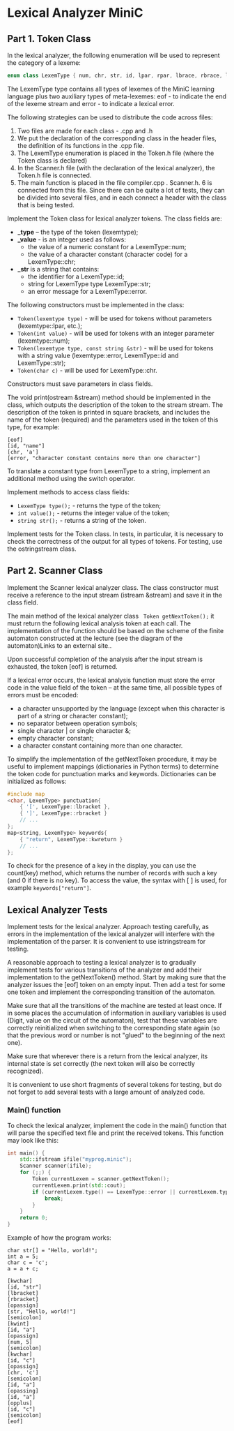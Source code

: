 # Lexical Analyzer MiniC
## Part 1. Token Class

In the lexical analyzer, the following enumeration will be used to represent the category of a lexeme:

```cpp
enum class LexemType { num, chr, str, id, lpar, rpar, lbrace, rbrace, lbracket, rbracket, semicolon, comma, colon, opassign, opplus, opminus, opmult, opinc, opeq, opne, oplt, opgt, ople, opnot, opor, opand, kwint, kwchar, kwif, kwelse, kwswitch, kwcase, kwwhile, kwfor, kwreturn, kwin, kwout, eof, error };
```

The LexemType type contains all types of lexemes of the MiniC learning language plus two auxiliary types of meta-lexemes: eof - to indicate the end of the lexeme stream and error - to indicate a lexical error.

The following strategies can be used to distribute the code across files:

1. Two files are made for each class - .cpp and .h
2. We put the declaration of the corresponding class in the header files, the definition of its functions in the .cpp file.
3. The LexemType enumeration is placed in the Token.h file (where the Token class is declared)
4. In the Scanner.h file (with the declaration of the lexical analyzer), the Token.h file is connected.
5. The main function is placed in the file compiler.cpp . Scanner.h.
6 is connected from this file. Since there can be quite a lot of tests, they can be divided into several files, and in each connect a header with the class that is being tested.

Implement the Token class for lexical analyzer tokens. The class fields are:

- **_type** – the type of the token (lexemtype);
- **_value** - is an integer used as follows:
  - the value of a numeric constant for a LexemType::num;
  - the value of a character constant (character code) for a LexemType::chr;
- **_str** is a string that contains:
  - the identifier for a LexemType::id;
  - string for LexemType type LexemType::str;
  - an error message for a LexemType::error.

The following constructors must be implemented in the class:

- ```Token(lexemtype type)``` - will be used for tokens without parameters (lexemtype::lpar, etc.);
- ```Token(int value)``` - will be used for tokens with an integer parameter (lexemtype::num);
- ```Token(lexemtype type, const string &str)``` - will be used for tokens with a string value (lexemtype::error, LexemType::id and LexemType::str);
- ```Token(char c)``` - will be used for LexemType::chr.

Constructors must save parameters in class fields.

The void print(ostream &stream) method should be implemented in the class, which outputs the description of the token to the stream stream. The description of the token is printed in square brackets, and includes the name of the token (required) and the parameters used in the token of this type, for example:

```
[eof]
[id, "name"]
[chr, 'a']
[error, "character constant contains more than one character"]
```


To translate a constant type from LexemType to a string, implement an additional method using the switch operator.

Implement methods to access class fields:

- ```LexemType type();``` - returns the type of the token;
- ```int value();``` - returns the integer value of the token;
- ```string str();``` - returns a string of the token.

Implement tests for the Token class. In tests, in particular, it is necessary to check the correctness of the output for all types of tokens. For testing, use the ostringstream class.

## Part 2. Scanner Class

Implement the Scanner lexical analyzer class. The class constructor must receive a reference to the input stream (istream &stream) and save it in the class field.

The main method of the lexical analyzer class ``` Token getNextToken();``` it must return the following lexical analysis token at each call. The implementation of the function should be based on the scheme of the finite automaton constructed at the lecture (see the diagram of the automaton)Links to an external site..

Upon successful completion of the analysis after the input stream is exhausted, the token [eof] is returned.

If a lexical error occurs, the lexical analysis function must store the error code in the value field of the token – at the same time, all possible types of errors must be encoded:

- a character unsupported by the language (except when this character is part of a string or character constant);
- no separator between operation symbols;
- single character | or single character &;
- empty character constant;
- a character constant containing more than one character.

To simplify the implementation of the getNextToken procedure, it may be useful to implement mappings (dictionaries in Python terms) to determine the token code for punctuation marks and keywords. Dictionaries can be initialized as follows:

```cpp
#include map
<char, LexemType> punctuation{
    { '[', LexemType::lbracket },
    { ']', LexemType::rbracket }
    // ...
};
map<string, LexemType> keywords{
    { "return", LexemType::kwreturn }
    // ...
};
```


To check for the presence of a key in the display, you can use the count(key) method, which returns the number of records with such a key (and 0 if there is no key). To access the value, the syntax with [ ] is used, for example ```keywords["return"]```.

## Lexical Analyzer Tests

Implement tests for the lexical analyzer. Approach testing carefully, as errors in the implementation of the lexical analyzer will interfere with the implementation of the parser. It is convenient to use istringstream for testing.

A reasonable approach to testing a lexical analyzer is to gradually implement tests for various transitions of the analyzer and add their implementation to the getNextToken() method. Start by making sure that the analyzer issues the [eof] token on an empty input. Then add a test for some one token and implement the corresponding transition of the automaton.

Make sure that all the transitions of the machine are tested at least once. If in some places the accumulation of information in auxiliary variables is used (Digit, value on the circuit of the automaton), test that these variables are correctly reinitialized when switching to the corresponding state again (so that the previous word or number is not "glued" to the beginning of the next one).

Make sure that wherever there is a return from the lexical analyzer, its internal state is set correctly (the next token will also be correctly recognized).

It is convenient to use short fragments of several tokens for testing, but do not forget to add several tests with a large amount of analyzed code.

### Main() function

To check the lexical analyzer, implement the code in the main() function that will parse the specified text file and print the received tokens. This function may look like this:

```cpp
int main() {
	std::ifstream ifile("myprog.minic");
	Scanner scanner(ifile);
	for (;;) {
		Token currentLexem = scanner.getNextToken();
		currentLexem.print(std::cout);
		if (currentLexem.type() == LexemType::error || currentLexem.type() == LexemType::eof) {
			break;
		}
	}
	return 0;
}
```

Example of how the program works:

```
char str[] = "Hello, world!";
int a = 5;
char c = 'c';
a = a + c;
```

```
[kwchar]
[id, "str"]
[lbracket]
[rbracket]
[opassign]
[str, "Hello, world!"]
[semicolon]
[kwint]
[id, "a"]
[opassign]
[num, 5]
[semicolon]
[kwchar]
[id, "c"]
[opassign]
[chr, 'c']
[semicolon]
[id, "a"]
[opassing]
[id, "a"]
[opplus]
[id, "c"]
[semicolon]
[eof]
```

